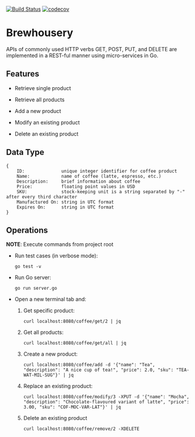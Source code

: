 [![Build Status](https://app.travis-ci.com/saurabh-mish/brewhousery.svg?branch=master)](https://app.travis-ci.com/saurabh-mish/brewhousery)
[![codecov](https://codecov.io/gh/saurabmish/brewhousery/branch/master/graph/badge.svg?token=YUPUN62OPY)](https://codecov.io/gh/saurabmish/brewhousery)

# Brewhousery

APIs of commonly used HTTP verbs GET, POST, PUT, and DELETE are implemented in a REST-ful manner using micro-services in Go.

## Features

+ Retrieve single product

+ Retrieve all products

+ Add a new product

+ Modify an existing product

+ Delete an existing product

## Data Type

```
{
    ID:              unique integer identifier for coffee product
    Name:            name of coffee (latte, espresso, etc.)
    Description:     brief information about coffee
    Price:           floating point values in USD
    SKU:             stock-keeping unit is a string separated by "-" after every third character
    Manufactured On: string in UTC format
    Expires On:      string in UTC format
}
```

## Operations

**NOTE**: Execute commands from project root

+ Run test cases (in verbose mode):

  `go test -v`

+ Run Go server:

  `go run server.go`

+ Open a new terminal tab and:

  1. Get specific product:

     `curl localhost:8080/coffee/get/2 | jq`

  2. Get all products:

     `curl localhost:8080/coffee/get/all | jq`

  3. Create a new product:

     `curl localhost:8080/coffee/add -d '{"name": "Tea", "description": "A nice cup of tea!", "price": 2.0, "sku": "TEA-WAT-MIL-SUG"}' | jq`

  4. Replace an existing product:

     `curl localhost:8080/coffee/modify/3 -XPUT -d '{"name": "Mocha", "description": "Chocolate-flavoured variant of latte", "price": 3.00, "sku": "COF-MOC-VAR-LAT"}' | jq`

  5. Delete an existing product

     `curl localhost:8080/coffee/remove/2 -XDELETE`
